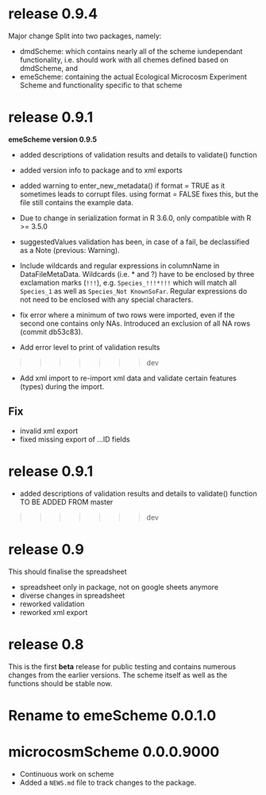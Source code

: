 
# release 0.9.4
Major change
Split into two packages, namely:
* dmdScheme: which contains nearly all of the scheme iundependant functionality, i.e. should work with all chemes defined based on dmdScheme, and 
* emeScheme: containing the actual Ecological Microcosm Experiment Scheme and functionality specific to that scheme

# release 0.9.1
**emeScheme version 0.9.5**
* added descriptions of validation results and details to validate() function
* added version info to package and to xml exports
* added warning to enter_new_metadata() if format = TRUE as it sometimes leads to corrupt files. using format = FALSE fixes this, but the file still contains the example data.

* Due to change in serialization format in R 3.6.0, only compatible with R >= 3.5.0 

* suggestedValues validation has been, in case of a fail, be declassified as a Note (previous: Warning).
* Include wildcards and regular expressions in columnName in DataFileMetaData. Wildcards (i.e. * and ?) have to be enclosed by three exclamation marks (`!!!`), e.g. `Species_!!!*!!!` which will match all `Species_1` as well as `Species_Not KnownSoFar`. Regular expressions do not need to be enclosed with any special characters.
* fix error where a minimum of two rows were imported, even if the second one contains only NAs. Introduced an exclusion of all NA rows (commit db53c83).
* Add error level to print of validation results
>>>>>>> dev
* Add xml import to re-import xml data and validate certain features (types) during the import.

## Fix
* invalid xml export
* fixed missing export of ...ID fields


# release 0.9.1

* added descriptions of validation results and details to validate() function
TO BE ADDED FROM master
>>>>>>> dev

# release 0.9
This should finalise the spreadsheet

* spreadsheet only in package, not on google sheets anymore
* diverse changes in spreadsheet
* reworked validation
* reworked xml export

# release 0.8
This is the first **beta** release for public testing and contains numerous changes from the earlier versions.
The scheme itself as well as the functions should be stable now.

# Rename to emeScheme 0.0.1.0

# microcosmScheme 0.0.0.9000

* Continuous work on scheme
* Added a `NEWS.md` file to track changes to the package.


